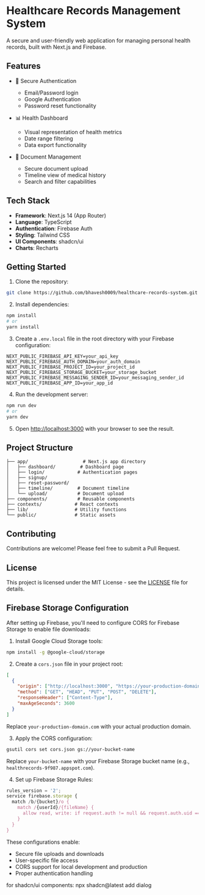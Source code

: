 # Healthcare Records Management System

A secure and user-friendly web application for managing personal health records, built with Next.js and Firebase.

## Features

- 🔐 Secure Authentication
  - Email/Password login
  - Google Authentication
  - Password reset functionality
  
- 📊 Health Dashboard
  - Visual representation of health metrics
  - Date range filtering
  - Data export functionality

- 📄 Document Management
  - Secure document upload
  - Timeline view of medical history
  - Search and filter capabilities

## Tech Stack

- **Framework**: Next.js 14 (App Router)
- **Language**: TypeScript
- **Authentication**: Firebase Auth
- **Styling**: Tailwind CSS
- **UI Components**: shadcn/ui
- **Charts**: Recharts

## Getting Started

1. Clone the repository:

```bash
git clone https://github.com/bhavesh0009/healthcare-records-system.git
```

2. Install dependencies:

```bash
npm install
# or
yarn install
```

3. Create a `.env.local` file in the root directory with your Firebase configuration:

```env
NEXT_PUBLIC_FIREBASE_API_KEY=your_api_key
NEXT_PUBLIC_FIREBASE_AUTH_DOMAIN=your_auth_domain
NEXT_PUBLIC_FIREBASE_PROJECT_ID=your_project_id
NEXT_PUBLIC_FIREBASE_STORAGE_BUCKET=your_storage_bucket
NEXT_PUBLIC_FIREBASE_MESSAGING_SENDER_ID=your_messaging_sender_id
NEXT_PUBLIC_FIREBASE_APP_ID=your_app_id
```

4. Run the development server:

```bash
npm run dev
# or
yarn dev
```

5. Open [http://localhost:3000](http://localhost:3000) with your browser to see the result.

## Project Structure

```
├── app/                    # Next.js app directory
│   ├── dashboard/         # Dashboard page
│   ├── login/            # Authentication pages
│   ├── signup/
│   ├── reset-password/
│   ├── timeline/         # Document timeline
│   └── upload/           # Document upload
├── components/           # Reusable components
├── contexts/            # React contexts
├── lib/                 # Utility functions
└── public/              # Static assets
```

## Contributing

Contributions are welcome! Please feel free to submit a Pull Request.

## License

This project is licensed under the MIT License - see the [LICENSE](LICENSE) file for details.

## Firebase Storage Configuration

After setting up Firebase, you'll need to configure CORS for Firebase Storage to enable file downloads:

1. Install Google Cloud Storage tools:

```bash
npm install -g @google-cloud/storage
```

2. Create a `cors.json` file in your project root:

```json
[
  {
    "origin": ["http://localhost:3000", "https://your-production-domain.com"],
    "method": ["GET", "HEAD", "PUT", "POST", "DELETE"],
    "responseHeader": ["Content-Type"],
    "maxAgeSeconds": 3600
  }
]
```
Replace `your-production-domain.com` with your actual production domain.

3. Apply the CORS configuration:

```bash
gsutil cors set cors.json gs://your-bucket-name
```
Replace `your-bucket-name` with your Firebase Storage bucket name (e.g., `healthrecords-9f987.appspot.com`).

4. Set up Firebase Storage Rules:

```javascript
rules_version = '2';
service firebase.storage {
  match /b/{bucket}/o {
    match /{userId}/{fileName} {
      allow read, write: if request.auth != null && request.auth.uid == userId;
    }
  }
}
```

These configurations enable:
- Secure file uploads and downloads
- User-specific file access
- CORS support for local development and production
- Proper authentication handling




for shadcn/ui components:
npx shadcn@latest add dialog